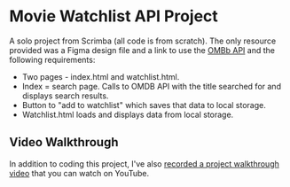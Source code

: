# Movie Watchlist API Project

A solo project from Scrimba (all code is from scratch). The only resource provided was a Figma design file and a link to use the [OMBb API](https://www.omdbapi.com/) and the following requirements:

-   Two pages - index.html and watchlist.html.
-   Index = search page. Calls to OMDB API with the title searched for and displays search results.
-   Button to "add to watchlist" which saves that data to local storage.
-   Watchlist.html loads and displays data from local storage.

## Video Walkthrough

In addition to coding this project, I've also [recorded a project walkthrough video](https://www.youtube.com/watch?v=KUUSwCAUF0k) that you can watch on YouTube.
